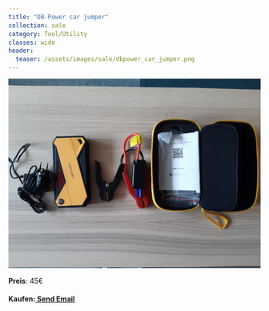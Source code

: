 ```yaml
---
title: "DB-Power car jumper"
collection: sale
category: Tool/Utility
classes: wide
header: 
  teaser: /assets/images/sale/dbpower_car_jumper.png
---
```




<a href="">
  <img src="/assets/images/sale/dbpower_car_jumper.png" alt="DB-Power car jumper">
</a>

**Preis**: 45€


#### Kaufen:<a href = "mailto: digitaldasler@gmail.com?subject = DB-Power car jumper"> Send Email </a>

